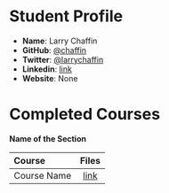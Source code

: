 # Student Profile

- **Name**: Larry Chaffin
- **GitHub**: [@chaffin](https://github.com/chaffin)
- **Twitter**: [@larrychaffin](https://twitter.com/LarryChaffin)
- **Linkedin**: [link](https://www.linkedin.com/pub/larry-chaffin/14/967/334)
- **Website**: None

# Completed Courses

**Name of the Section**

Course|Files
:--|:--:
Course Name| [link]()
